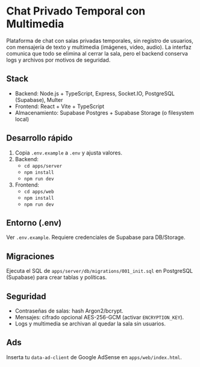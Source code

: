 # Chat Privado Temporal con Multimedia

Plataforma de chat con salas privadas temporales, sin registro de usuarios, con mensajería de texto y multimedia (imágenes, video, audio). La interfaz comunica que todo se elimina al cerrar la sala, pero el backend conserva logs y archivos por motivos de seguridad.

## Stack
- Backend: Node.js + TypeScript, Express, Socket.IO, PostgreSQL (Supabase), Multer
- Frontend: React + Vite + TypeScript
- Almacenamiento: Supabase Postgres + Supabase Storage (o filesystem local)

## Desarrollo rápido
1. Copia `.env.example` a `.env` y ajusta valores.
2. Backend:
   - `cd apps/server`
   - `npm install`
   - `npm run dev`
3. Frontend:
   - `cd apps/web`
   - `npm install`
   - `npm run dev`

## Entorno (.env)
Ver `.env.example`. Requiere credenciales de Supabase para DB/Storage.

## Migraciones
Ejecuta el SQL de `apps/server/db/migrations/001_init.sql` en PostgreSQL (Supabase) para crear tablas y políticas.

## Seguridad
- Contraseñas de salas: hash Argon2/bcrypt.
- Mensajes: cifrado opcional AES-256-GCM (activar `ENCRYPTION_KEY`).
- Logs y multimedia se archivan al quedar la sala sin usuarios.

## Ads
Inserta tu `data-ad-client` de Google AdSense en `apps/web/index.html`.

